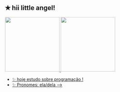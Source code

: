 ## ✭ hii little angel!
<div>
  <a href="https://github.com/aggiers">
  <img height="180em" src="https://github-readme-stats.vercel.app/api?username=aggiers&show_icons=true&theme=dracula&include_all_commits-true&count_private-true"/> 
  <img height="180em" src="https://github-readme-stats.vercel.app/api/top-langs/?username=aggiers&layout-compact&langs_count-16&theme=dracula"/>
</div>

- ✨ hoje estudo sobre programação !
- ✨ Pronomes: ela/dela
-->
